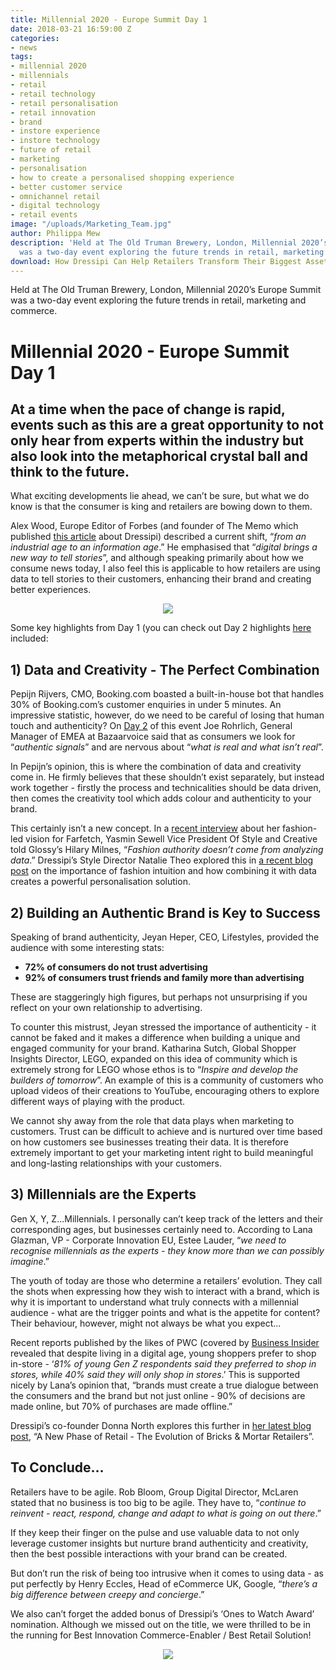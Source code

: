 ```yaml
---
title: Millennial 2020 - Europe Summit Day 1
date: 2018-03-21 16:59:00 Z
categories:
- news
tags:
- millennial 2020
- millennials
- retail
- retail technology
- retail personalisation
- retail innovation
- brand
- instore experience
- instore technology
- future of retail
- marketing
- personalisation
- how to create a personalised shopping experience
- better customer service
- omnichannel retail
- digital technology
- retail events
image: "/uploads/Marketing_Team.jpg"
author: Philippa Mew
description: 'Held at The Old Truman Brewery, London, Millennial 2020’s Europe Summit
  was a two-day event exploring the future trends in retail, marketing and commerce. '
download: How Dressipi Can Help Retailers Transform Their Biggest Asset
---
```


Held at The Old Truman Brewery, London, Millennial 2020’s Europe Summit was a two-day event exploring the future trends in retail, marketing and commerce. 

# Millennial 2020 - Europe Summit Day 1

## At a time when the pace of change is rapid, events such as this are a great opportunity to not only hear from experts within the industry but also look into the metaphorical crystal ball and think to the future. 

What exciting developments lie ahead, we can’t be sure, but what we do know is that the consumer is king and retailers are bowing down to them.

Alex Wood, Europe Editor of Forbes (and founder of The Memo which published [this article](https://www.thememo.com/2016/07/18/why-confidence-is-so-crucial-for-the-future-of-online-clothes-shopping/) about Dressipi) described a current shift, “*from an industrial age to an information age*.” He emphasised that “*digital brings a new way to tell stories*”, and although speaking primarily about how we consume news today, I also feel this is applicable to how retailers are using data to tell stories to their customers, enhancing their brand and creating better experiences. 

<p style="text-align:center"><img style="margin-left: 0px" src ="/uploads/Alex_Wood.jpg"/></p>

Some key highlights from Day 1 (you can check out Day 2 highlights [here](https://dressipi.com/blog/millennial-2020-europe-summit-day-2/) included:

## 1) Data and Creativity - The Perfect Combination

Pepijn Rijvers, CMO, Booking.com boasted a built-in-house bot that handles 30% of Booking.com’s customer enquiries in under 5 minutes.  An impressive statistic, however, do we need to be careful of losing that human touch and authenticity? On [Day 2](https://dressipi.com/blog/millennial-2020-europe-summit-day-2/) of this event Joe Rohrlich, General Manager of EMEA at Bazaarvoice said that as consumers we look for “*authentic signals*” and are nervous about “*what is real and what isn’t real*”.

In Pepijn’s opinion, this is where the combination of data and creativity come in. He firmly believes that these shouldn’t exist separately, but instead work together - firstly the process and technicalities should be data driven, then comes the creativity tool which adds colour and authenticity to your brand.

This certainly isn’t a new concept. In a [recent interview](https://www.glossy.co/ecommerce/farfetchs-vp-of-creative-yasmin-sewell-fashion-authority-doesnt-come-from-analyzing-data) about her fashion-led vision for Farfetch, Yasmin Sewell Vice President Of Style and Creative told Glossy’s Hilary Milnes, “*Fashion authority doesn’t come from analyzing data*.” Dressipi’s Style Director Natalie Theo explored this in [a recent blog post](https://dressipi.com/blog/fashion-plus-data-equals-a-match-made-in-personalisation-heaven/) on the importance of fashion intuition and how combining it with data creates a powerful personalisation solution.

## 2) Building an Authentic Brand is Key to Success

Speaking of brand authenticity, Jeyan Heper, CEO, Lifestyles, provided the audience with some interesting stats: 

* **72% of consumers do not trust advertising**
* **92% of consumers trust friends and family more than advertising**

These are staggeringly high figures, but perhaps not unsurprising if you reflect on your own relationship to advertising.

To counter this mistrust, Jeyan stressed the importance of authenticity - it cannot be faked and it makes a difference when building a unique and engaged community for your brand. Katharina Sutch, Global Shopper Insights Director, LEGO, expanded on this idea of community which is extremely strong for LEGO whose ethos is to “*Inspire and develop the builders of tomorrow*”. An example of this is a community of customers who upload videos of their creations to YouTube, encouraging others to explore different ways of playing with the product.

We cannot shy away from the role that data plays when marketing to customers. Trust can be difficult to achieve and is nurtured over time based on how customers see businesses treating their data. It is therefore extremely important to get your marketing intent right to build meaningful and long-lasting relationships with your customers.


## 3) Millennials are the Experts

Gen X, Y, Z...Millennials. I personally can’t keep track of the letters and their corresponding ages, but businesses certainly need to. According to Lana Glazman, VP - Corporate Innovation EU, Estee Lauder, “*we need to recognise millennials as the experts - they know more than we can possibly imagine*.”

The youth of today are those who determine a retailers’ evolution. They call the shots when expressing how they wish to interact with a brand, which is why it is important to understand what truly connects with a millennial audience - what are the trigger points and what is the appetite for content? Their behaviour, however, might not always be what you expect... 

Recent reports published by the likes of PWC (covered by [Business Insider](http://uk.businessinsider.com/generation-z-vs-millennials-in-shopping-2017-10) revealed that despite living in a digital age, young shoppers prefer to shop in-store - ‘*81% of young Gen Z respondents said they preferred to shop in stores, while 40% said they will only shop in stores*.’ This is supported nicely by Lana’s opinion that, “brands must create a true dialogue between the consumers and the brand but not just online - 90% of decisions are made online, but 70% of purchases are made offline.”

Dressipi’s co-founder Donna North explores this further in [her latest blog post](https://dressipi.com/blog/new-phase-of-retail-evolution-bricks-and-mortar-retailers/), “A New Phase of Retail - The Evolution of Bricks & Mortar Retailers”.

## To Conclude…

Retailers have to be agile. Rob Bloom, Group Digital Director, McLaren stated that no business is too big to be agile. They have to, “*continue to reinvent - react, respond, change and adapt to what is going on out there*.” 

If they keep their finger on the pulse and use valuable data to not only leverage customer insights but nurture brand authenticity and creativity, then the best possible interactions with your brand can be created. 

But don’t run the risk of being too intrusive when it comes to using data - as put perfectly by Henry Eccles, Head of eCommerce UK, Google, “*there’s a big difference between creepy and concierge*.”

We also can’t forget the added bonus of Dressipi’s ‘Ones to Watch Award’ nomination. Although we missed out on the title, we were thrilled to be in the running for Best Innovation Commerce-Enabler / Best Retail Solution!

<p style="text-align:center"><img style="margin-left: 0px" src ="/uploads/Awards.JPG"/></p>